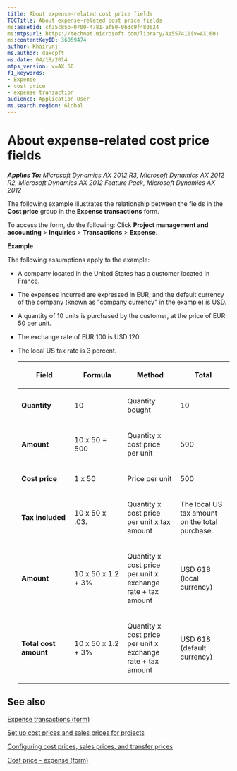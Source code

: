 ```yaml
---
title: About expense-related cost price fields
TOCTitle: About expense-related cost price fields
ms:assetid: cf35c85b-0700-4781-af80-0b3c9f480624
ms:mtpsurl: https://technet.microsoft.com/library/Aa557411(v=AX.60)
ms:contentKeyID: 36059474
author: Khairunj
ms.author: daxcpft
ms.date: 04/18/2014
mtps_version: v=AX.60
f1_keywords:
- Expense
- cost price
- expense transaction
audience: Application User
ms.search.region: Global
---
```


# About expense-related cost price fields 


_**Applies To:** Microsoft Dynamics AX 2012 R3, Microsoft Dynamics AX 2012 R2, Microsoft Dynamics AX 2012 Feature Pack, Microsoft Dynamics AX 2012_

The following example illustrates the relationship between the fields in the **Cost price** group in the **Expense transactions** form.

To access the form, do the following: Click **Project management and accounting** \> **Inquiries** \> **Transactions** \> **Expense**.

**Example**

The following assumptions apply to the example:

  - A company located in the United States has a customer located in France.

  - The expenses incurred are expressed in EUR, and the default currency of the company (known as "company currency" in the example) is USD.

  - A quantity of 10 units is purchased by the customer, at the price of EUR 50 per unit.

  - The exchange rate of EUR 100 is USD 120.

  - The local US tax rate is 3 percent.
    
    <table>
    <colgroup>
    <col style="width: 25%" />
    <col style="width: 25%" />
    <col style="width: 25%" />
    <col style="width: 25%" />
    </colgroup>
    <thead>
    <tr class="header">
    <th><p>Field</p></th>
    <th><p>Formula</p></th>
    <th><p>Method</p></th>
    <th><p>Total</p></th>
    </tr>
    </thead>
    <tbody>
    <tr class="odd">
    <td><p><strong>Quantity</strong></p></td>
    <td><p>10</p></td>
    <td><p>Quantity bought</p></td>
    <td><p>10</p></td>
    </tr>
    <tr class="even">
    <td><p><strong>Amount</strong></p></td>
    <td><p>10 x 50 = 500</p></td>
    <td><p>Quantity x cost price per unit</p></td>
    <td><p>500</p></td>
    </tr>
    <tr class="odd">
    <td><p><strong>Cost price</strong></p></td>
    <td><p>1 x 50</p></td>
    <td><p>Price per unit</p></td>
    <td><p>500</p></td>
    </tr>
    <tr class="even">
    <td><p><strong>Tax included</strong></p></td>
    <td><p>10 x 50 x .03.</p></td>
    <td><p>Quantity x cost price per unit x tax amount</p></td>
    <td><p>The local US tax amount on the total purchase.</p></td>
    </tr>
    <tr class="odd">
    <td><p><strong>Amount</strong></p></td>
    <td><p>10 x 50 x 1.2 + 3%</p></td>
    <td><p>Quantity x cost price per unit x exchange rate + tax amount</p></td>
    <td><p>USD 618 (local currency)</p></td>
    </tr>
    <tr class="even">
    <td><p><strong>Total cost amount</strong></p></td>
    <td><p>10 x 50 x 1.2 + 3%</p></td>
    <td><p>Quantity x cost price per unit x exchange rate + tax amount</p></td>
    <td><p>USD 618 (default currency)</p></td>
    </tr>
    </tbody>
    </table>


## See also

[Expense transactions (form)](https://technet.microsoft.com/library/aa599188\(v=ax.60\))

[Set up cost prices and sales prices for projects](set-up-cost-prices-and-sales-prices-for-projects.md)

[Configuring cost prices, sales prices, and transfer prices](configuring-cost-prices-sales-prices-and-transfer-prices.md)

[Cost price - expense (form)](https://technet.microsoft.com/library/aa571745\(v=ax.60\))

  


